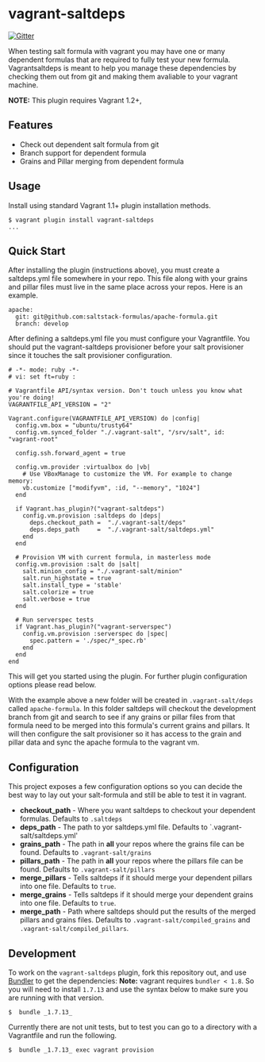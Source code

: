 # vagrant-saltdeps
[![Gitter](https://badges.gitter.im/Join%20Chat.svg)](https://gitter.im/joshughes/vagrant-saltdeps?utm_source=badge&utm_medium=badge&utm_campaign=pr-badge)

When testing salt formula with vagrant you may have one or many dependent formulas that are required to fully test your new formula. Vagrantsaltdeps is meant to help you manage these dependencies by checking them out from git and making them avaliable to your vagrant machine.

**NOTE:** This plugin requires Vagrant 1.2+,

## Features

* Check out dependent salt formula from git
* Branch support for dependent formula
* Grains and Pillar merging from dependent formula


## Usage

Install using standard Vagrant 1.1+ plugin installation methods.

```
$ vagrant plugin install vagrant-saltdeps
...
```


## Quick Start

After installing the plugin (instructions above), you must create a saltdeps.yml file somewhere in your repo. This file along with your grains and pillar files must live in the same place across your repos. Here is an example.

```
apache:
  git: git@github.com:saltstack-formulas/apache-formula.git
  branch: develop
```

After defining a saltdeps.yml file you must configure your Vagrantfile. You should put the vagrant-saltdeps provisioner before your salt provisioner since it touches the salt provisioner configuration.

```
# -*- mode: ruby -*-
# vi: set ft=ruby :

# Vagrantfile API/syntax version. Don't touch unless you know what you're doing!
VAGRANTFILE_API_VERSION = "2"

Vagrant.configure(VAGRANTFILE_API_VERSION) do |config|
  config.vm.box = "ubuntu/trusty64"
  config.vm.synced_folder "./.vagrant-salt", "/srv/salt", id: "vagrant-root"

  config.ssh.forward_agent = true

  config.vm.provider :virtualbox do |vb|
    # Use VBoxManage to customize the VM. For example to change memory:
    vb.customize ["modifyvm", :id, "--memory", "1024"]
  end

  if Vagrant.has_plugin?("vagrant-saltdeps")
    config.vm.provision :saltdeps do |deps|
      deps.checkout_path =  "./.vagrant-salt/deps"
      deps.deps_path     =  "./.vagrant-salt/saltdeps.yml"
    end
  end

  # Provision VM with current formula, in masterless mode
  config.vm.provision :salt do |salt|
    salt.minion_config = "./.vagrant-salt/minion"
    salt.run_highstate = true
    salt.install_type = 'stable'
    salt.colorize = true
    salt.verbose = true
  end

  # Run serverspec tests
  if Vagrant.has_plugin?("vagrant-serverspec")
    config.vm.provision :serverspec do |spec|
      spec.pattern = './spec/*_spec.rb'
    end
  end
end

```

This will get you started using the plugin. For further plugin configuration options please read below.

With the example above a new folder will be created in `.vagrant-salt/deps` called `apache-formula`. In this folder saltdeps will checkout the development branch from git and search to see if any grains or pillar files from that formula need to be merged into this formula's current grains and pillars. It will then configure the salt provisioner so it has access to the grain and pillar data and sync the apache formula to the vagrant vm.

## Configuration

This project exposes a few configuration options so you can decide the best way to lay out your salt-formula and still be able to test it in vagrant.

* **checkout_path** - Where you want saltdeps to checkout your dependent formulas. Defaults to `.saltdeps`
* **deps_path** - The path to yor saltdeps.yml file. Defaults to `.vagrant-salt/saltdeps.yml'
* **grains_path** - The path in **all** your repos where the grains file can be found. Defaults to `.vagrant-salt/grains`
* **pillars_path** - The path in **all** your repos where the pillars file can be found. Defaults to `.vagrant-salt/pillars`
* **merge_pillars** - Tells saltdeps if it should merge your dependent pillars into one file. Defaults to `true`.
* **merge_grains** - Tells saltdeps if it should merge your dependent grains into one file. Defaults to `true`.
* **merge_path** - Path where saltdeps should put the results of the merged pillars and grains files. Defaults to `.vagrant-salt/compiled_grains` and `.vagrant-salt/compiled_pillars`.


## Development

To work on the `vagrant-saltdeps` plugin, fork this repository out, and use
[Bundler](http://gembundler.com) to get the dependencies: **Note:** vagrant requires `bundler < 1.8`. So you will need to install `1.7.13` and use the syntax below to make sure you are running with that version.

```
$  bundle _1.7.13_
```

Currently there are not unit tests, but to test you can go to a directory with a Vagrantfile and run the following.

```
$  bundle _1.7.13_ exec vagrant provision
```
